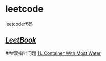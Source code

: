 # leetcode
leetcode代码

[*LeetBook*](https://www.gitbook.com/book/hk029/leetbook/details)
---
###双指针问题
[11. Container With Most Water](https://leetcode.com/problems/container-with-most-water/?tab=Description)
